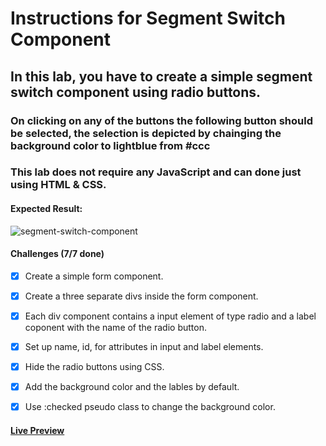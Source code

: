 # Instructions for Segment Switch Component

## In this lab, you have to create a simple segment switch component using radio buttons.

### On clicking on any of the buttons the following button should be selected, the selection is depicted by chainging the background color to lightblue from #ccc

### This lab does not require any JavaScript and can done just using HTML & CSS.

#### Expected Result:

![segment-switch-component](https://github.com/selimbiber/30Day30Project-HTML5-CSS3-Challenges/assets/117529414/95452cb1-bf1b-4c02-8c44-2bc9653f2cb8)

#### Challenges (7/7 done)

- [x] Create a simple form component.
- [x] Create a three separate divs inside the form component.

- [x] Each div component contains a input element of type radio and a label coponent with the name of the radio button.

- [x] Set up name, id, for attributes in input and label elements.

- [x] Hide the radio buttons using CSS.

- [x] Add the background color and the lables by default.

- [x] Use :checked pseudo class to change the background color.

#### [Live Preview](https://selimbiber.github.io/Vanilla-CSS-Challenges/Day11-segment-switch-component/)
